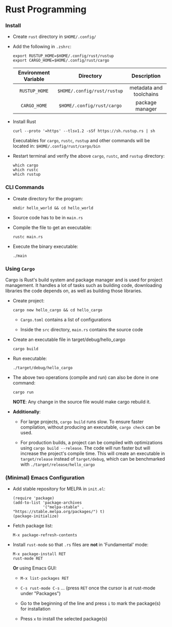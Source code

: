 # Rust Programming


### Install

+ Create `rust` directory in `$HOME/.config/`

+ Add the following in `.zshrc`:

  ```
  export RUSTUP_HOME=$HOME/.config/rust/rustup
  export CARGO_HOME=$HOME/.config/rust/cargo
  ```

  | Environment Variable  | Directory                    |  Description             |
  |:---------------------:|:----------------------------:|:------------------------:|
  | `RUSTUP_HOME`         | `$HOME/.config/rust/rustup`  | metadata and toolchains  |
  | `CARGO_HOME`          | `$HOME/.config/rust/cargo`   | package manager          |

+ Install Rust

  `curl --proto '=https' --tlsv1.2 -sSf https://sh.rustup.rs | sh`

  Executables for `cargo`, `rustc`, `rustup` and other commands will be located in:
  `$HOME/.config/rust/cargo/bin`

+ Restart terminal and verify the above `cargo`, `rustc`, and `rustup` directory:

  ```
  which cargo
  which rustc
  which rustup
  ```


### CLI Commands

+ Create directory for the program:

  `mkdir hello_world && cd hello_world`

+ Source code has to be in `main.rs`

+ Compile the file to get an executable:

  `rustc main.rs`

+ Execute the binary executable:

  `./main`


### Using `Cargo`

Cargo is Rust's build system and package manager and is used for project management. It handles a lot of tasks such as building code, downloading libraries the code depends on, as well as building those libraries.

+ Create project:

  `cargo new hello_cargo && cd hello_cargo`

  + `Cargo.toml` contains a list of configurations

  + Inside the `src` directory, `main.rs` contains the source code

+ Create an executable file in target/debug/hello_cargo

  `cargo build`

+ Run executable:

  `./target/debug/hello_cargo`

+ The above two operations (compile and run) can also be done in one command:

  `cargo run`

  **NOTE**: Any change in the source file would make cargo rebuild it.

+ **Additionally**:

  + For large projects, `cargo build` runs slow. To ensure faster compilation, without producing an executable, `cargo check` can be used.

  + For production builds, a project can be compiled with optimizations using `cargo build --release`. The code will run faster but will increase the project's compile time.
  This will create an executable in `target/release` instead of `target/debug`, which can be benchmarked with `./target/release/hello_cargo`


### (Minimal) Emacs Configuration

+ Add stable repository for MELPA in `init.el`:

  ```
  (require 'package)
  (add-to-list 'package-archives
               '("melpa-stable" . "https://stable.melpa.org/packages/") t)
  (package-initialize)
  ```

+ Fetch package list:

  `M-x package-refresh-contents`

+ Install `rust-mode` so that `.rs` files are **not** in 'Fundamental' mode:

  ```
  M-x package-install RET
  rust-mode RET
  ```

  **Or** using Emacs GUI:

  + `M-x list-packages RET`

  + `C-s rust-mode C-s` ... (press `RET` once the cursor is at rust-mode under "Packages")

  + Go to the beginning of the line and press `i` to mark the package(s) for installation

  + Press `x` to install the selected package(s)

